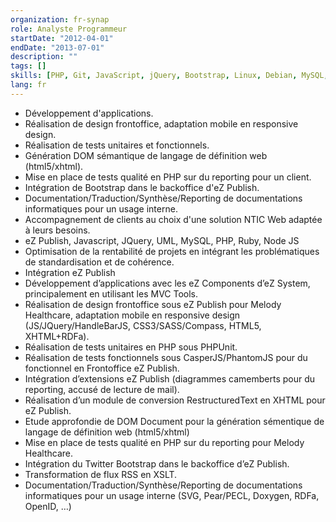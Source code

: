 ```yaml
---
organization: fr-synap
role: Analyste Programmeur
startDate: "2012-04-01"
endDate: "2013-07-01"
description: ""
tags: []
skills: [PHP, Git, JavaScript, jQuery, Bootstrap, Linux, Debian, MySQL, HTML, CSS, PHPUnit, GitLab, Open Source, XML, UML, Project Management, REST, CasperJS]
lang: fr
---
```


- Développement d'applications.
- Réalisation de design frontoffice, adaptation mobile en responsive design.
- Réalisation de tests unitaires et fonctionnels.
- Génération DOM sémantique de langage de définition web (html5/xhtml).
- Mise en place de tests qualité en PHP sur du reporting pour un client.
- Intégration de Bootstrap dans le backoffice d'eZ Publish.
- Documentation/Traduction/Synthèse/Reporting de documentations informatiques pour un usage interne.
- Accompagnement de clients au choix d'une solution NTIC Web adaptée à leurs besoins.
- eZ Publish, Javascript, JQuery, UML, MySQL, PHP, Ruby, Node JS
- Optimisation de la rentabilité de projets en intégrant les problématiques de standardisation et de cohérence.
- Intégration eZ Publish
- Développement d’applications avec les eZ Components d’eZ System, principalement en utilisant les MVC Tools.
- Réalisation de design frontoffice sous eZ Publish pour Melody Healthcare, adaptation mobile en responsive design (JS/JQuery/HandleBarJS, CSS3/SASS/Compass, HTML5,   XHTML+RDFa).
- Réalisation de tests unitaires en PHP sous PHPUnit.
- Réalisation de tests fonctionnels sous CasperJS/PhantomJS pour du fonctionnel en Frontoffice eZ Publish.
- Intégration d’extensions eZ Publish (diagrammes camemberts pour du reporting, accusé de lecture de mail).
- Réalisation d’un module de conversion RestructuredText en XHTML pour eZ Publish.
- Etude approfondie de DOM Document pour la génération sémentique de langage de définition web (html5/xhtml)
- Mise en place de tests qualité en PHP sur du reporting pour Melody Healthcare.
- Intégration du Twitter Bootstrap dans le backoffice d’eZ Publish.
- Transformation de flux RSS en XSLT.
- Documentation/Traduction/Synthèse/Reporting de documentations informatiques pour un usage interne (SVG, Pear/PECL, Doxygen, RDFa, OpenID, …)
